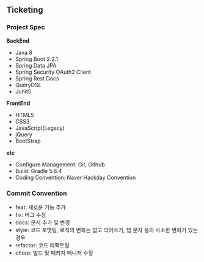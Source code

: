 ## Ticketing

### Project Spec

**BackEnd**
- Java 8
- Spring Boot 2.2.1
- Spring Data JPA
- Spring Security OAuth2 Client
- Spring Rest Docs
- QueryDSL
- Junit5

**FrontEnd**
- HTML5
- CSS3
- JavaScript(Legacy)
- jQuery
- BootStrap

**etc**
- Configure Management: Git, Github
- Build: Gradle 5.6.4
- Coding Convention: Naver Hackday Convention

### Commit Convention

- feat: 새로운 기능 추가
- fix: 버그 수정
- docs: 문서 추가 및 변경
- style: 코드 포맷팅, 로직의 변화는 없고 띄어쓰기, 탭 문자 등의 사소한 변화가 있는 경우
- refactor: 코드 리팩토링
- chore: 빌드 및 패키지 매니저 수정